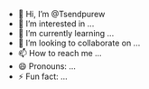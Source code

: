 - 👋 Hi, I’m @Tsendpurew
- 👀 I’m interested in ...
- 🌱 I’m currently learning ...
- 💞️ I’m looking to collaborate on ...
- 📫 How to reach me ...
- 😄 Pronouns: ...
- ⚡ Fun fact: ...

<!---
Tsendpurew/Tsendpurew is a ✨ special ✨ repository because its `README.md` (this file) appears on your GitHub profile.
You can click the Preview link to take a look at your changes.
--->
